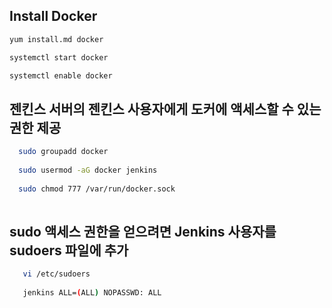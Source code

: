 ## Install Docker
```sh
yum install.md docker

systemctl start docker

systemctl enable docker
```

## 젠킨스 서버의 젠킨스 사용자에게 도커에 액세스할 수 있는 권한 제공
```sh
  sudo groupadd docker
  
  sudo usermod -aG docker jenkins
  
  sudo chmod 777 /var/run/docker.sock
  
```
## sudo 액세스 권한을 얻으려면 Jenkins 사용자를 sudoers 파일에 추가
```sh
   vi /etc/sudoers
   
   jenkins ALL=(ALL) NOPASSWD: ALL
```   
   

